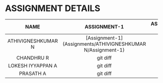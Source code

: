# ASSIGNMENT DETAILS

| NAME | ASSIGNMENT-1 | ASSIGNMENT-2 | ASSIGNMENT-3 | ASSIGNMENT-4 |
|     :---:    |     :---:      |     :---:     |     :---:    |     :---:      |
| ATHIVIGNESHKUMAR N   | [Assignment-1](Assignments/ATHIVIGNESHKUMAR N/Assignment-1)     | git status    | git status   | git status     |
| CHANDHRU R     | git diff       | git diff      | git diff     | git diff       |
| LOKESH IYYAPPAN A     | git diff       | git diff      | git diff     | git diff       |
| PRASATH A     | git diff       | git diff      | git diff     | git diff       |

